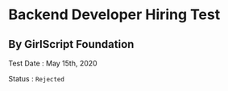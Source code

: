 # Backend Developer Hiring Test
## By GirlScript Foundation

Test Date : May 15th, 2020

Status : `Rejected`